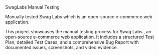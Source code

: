 SwagLabs Manual Testing

Manually tested Swag Labs which is an open-source e-commerce web application.

This project showcases the manual testing process for Swag Labs
, an open-source e-commerce web application.
It includes a structured Test Plan, detailed Test Cases, and a comprehensive Bug Report with documented issues, screenshots, and video evidence.
